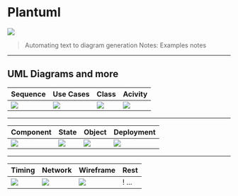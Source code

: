 # Plantuml
![](https://plantuml.com/logo3.png)
> Automating text to diagram generation
Notes: Examples notes

---

## UML Diagrams and more

| Sequence   | Use Cases | Class      | Acivity       |
|------------|-----------|------------|---------------|
| ![][seq]   | ![][uc]   | ![][class] | ![][activity] |

----

| Component  | State     | Object     | Deployment    |
|------------|-----------|------------|---------------|
| ![][comp]  | ![][state]| ![][obj]   | ![][deploy]   |

----

| Timing     | Network   | Wireframe  | Rest          |
|------------|-----------|------------|---------------|
| ![][timing]| ![][nw]   | ![][wf ]   | ! ...         |

[seq]: https://s.plantuml.com/imgw/img-2694ca9a35b51a04d49c3be64163a530.webp
[uc]: https://s.plantuml.com/imgw/img-c6a75c503d93f32b1d206853222c0ec8.webp
[class]: https://s.plantuml.com/imgw/img-f15b2374240c54a96993f94f8a76ed41.webp
[activity]: https://s.plantuml.com/imgw/img-de92784b574768a895512e4c0ab6d6fa.webp
[comp]: https://s.plantuml.com/imgw/img-39870b730e2d881e2efeff2cd806a54a.webp
[state]:https://s.plantuml.com/imgw/img-f63dfc8d82dc5f67ef64eb3b4cce1090.webp
[obj]:https://s.plantuml.com/imgw/img-39870b730e2d881e2efeff2cd806a54a.webp
[deploy]:https://s.plantuml.com/imgw/img-85f76cbce14eeb2f6817c3ddd2bd20dc.webp
[timing]:https://s.plantuml.com/imgw/img-a4c61d5d4b213bb37c88093517279c39.webp
[nw]:https://s.plantuml.com/imgw/img-f4b7448e42d7b655077c71729fb63927.png
[wf]:https://s.plantuml.com/imgw/img-2f0577cbf8131ba601d623eb8e5036ac.webp
